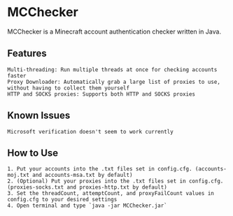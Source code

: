 # MCChecker
MCChecker is a Minecraft account authentication checker written in Java.

## Features
```  
Multi-threading: Run multiple threads at once for checking accounts faster  
Proxy Downloader: Automatically grab a large list of proxies to use, without having to collect them yourself  
HTTP and SOCKS proxies: Supports both HTTP and SOCKS proxies
```

## Known Issues
```
Microsoft verification doesn't seem to work currently
```
## How to Use
```
1. Put your accounts into the .txt files set in config.cfg. (accounts-moj.txt and accounts-msa.txt by default)
2. (Optional) Put your proxies into the .txt files set in config.cfg. (proxies-socks.txt and proxies-http.txt by default)
3. Set the threadCount, attemptCount, and proxyFailCount values in config.cfg to your desired settings
4. Open terminal and type `java -jar MCChecker.jar`
```
